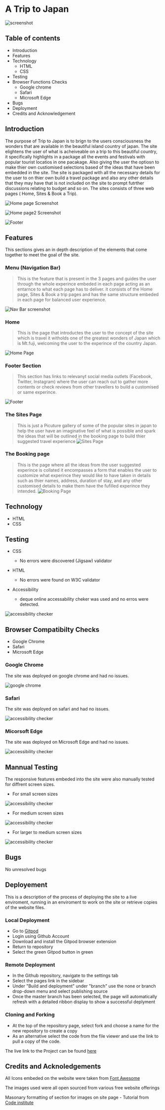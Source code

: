 A Trip to Japan
================
![screenshot](/assets/images/screenshot.png "Title")

Table of contents
------------------
* Introduction
* Features
* Technology
    * HTML
    * CSS
*  Testing
*  Browser Functions Checks
    * Google chrome
    * Safari
    * Microsoft Edge
*  Bugs
*  Deployment
*  Credits and Acknowledgement

Introduction
------------
The purpose of Trip to Japan is to brign to the users consciousness the wonders that are available in the beautiful island country of japan. The site elightens the user of what is acheiveable on a trip to this beautiful country, it specifically highlights in a package all the events and festivals with popular tourist locatios in one pacakage. Also giving the user the optiosn to make thier own custiomised selections based of the ideas that have been embedded in the site. The site is packaged with all the necessary details for the user to on thier own build a travel package and also any other details that they may have that is not included on the site to prompt futrther discussions relating to budget and so on. The sites consists of three web pages ( Home, Sites & Book a Trip).

![Home page Screenshot](/assets/images/site-screenshots/Home%20page%201.png "Title")

![Home page2 Screenshot](/assets/images/site-screenshots/Home%20page%202.png "Title")

![Footer](/assets/images/site-screenshots/Home%20page%20footer.png "Title")

Features
---------
This sections gives an in depth description of the elements that come together to meet the goal of the site.

### Menu (Navigation Bar)
> This is the feature that is present in the 3 pages and guides the user through the whole experince embeded in each page acting as an entarnce to what each page has to deliver. it consists of the Home page, Sites & Book a trip pages and has the same structure embeded in each page for balanced user experience.

![Nav Bar screenshot](/assets/images/site-screenshots/Nav%20bar.png "Title")

### Home 
> This is the page that introductes the user to the concept of the site which is travel it witholds one of the greatest wonders of Japan which is Mt.fuji, welcoming the user to the experince of the country Japan.

![Home Page](/assets/images/site-screenshots/Home%20page%201.png "Title")

### Footer Section
> This section has links to relevanyt social media outlets (Facebook, Twitter, Instagram) where the user can reach out to gather more contents or check reviews from other travellers to build a customised or same experince.

![Footer](/assets/images/site-screenshots/Home%20page%20footer.png "Title")

### The Sites Page
> This is just a Picuture gallery of some of the popular sites in japan to help the user have an imaginative feel of what is possible and spark the ideas that will be outlined in the booking page to build thier suggested travel experience
![Sites Page](/assets/images/site-screenshots/Sites%20Page.png "Title")

### The Booking page
> This is the page where all the ideas from the user suggested experince is collated it encompasses a form that enables the user to customize what experince they would like to have taken in details such as thier names, address, duration of stay, and any other customised details to make them have the fufilled experince they intended.
![Booking Page](/assets/images/site-screenshots/Booking%20Page.png "Title")

Technology
-----------
* HTML
* CSS

Testing
--------
* CSS
    * No errors were discovered (Jigsaw) validator

* HTML
    * No errors were found on W3C validator

* Accessibility
    * deque online accessability cheker was used and no erros were detected.
    
![accessibility checker](/assets/images/site-screenshots/accessibility%20checks.png "Title")

Browser Compatibilty Checks
---------------------------
* Google Chrome
* Safari
* Microsoft Edge

### Google Chrome
The site was deployed on google chrome and had no issues.

![google chrome](/assets/images/Google%20chrome.png "Title")

### Safari
The site was deployed on safari and had no issues.

![accessibility checker](/assets/images/Safari.png "Title")

### Micorsoft Edge
The site was deployed on Microsoft Edge and had no issues.

![accessibility checker](/assets/images/Microsoft%20edge%20Test.jpg "Title")

Mannual Testing
---------------

The responsive features embeded into the site were also manually tested for diffrent screen sizes.

* For small screen sizes 

![accessibility checker](/assets/images/small%20screen.png "Title")

* For medium screen sizes 

![accessibility checker](/assets/images/Medium%20Screens.png "Title")

*  For larger to medium screen sizes 

![accessibility checker](/assets/images/Larger%20screens.png "Title")


Bugs
----
No unresolved bugs


Deployement
-----------
This is a description of the process of deploying the site to a live enviroment, running in an enviroment to work on the site or retrieve copies of the website files.

### Local Deployment

- Go to [Gitpod](https://www.gitpod.io/)
- Login using Github Account
- Download and install the Gitpod browser extension
- Return to repository
- Select the green Gitpod button in green 


### Remote Deployment
- In the Github repository, navigate to the settings tab
- Select the pages link in the sidebar
- Under "Build and deployment" under "branch" use the none or branch drop-down menu and select publishing source
- Once the master branch has been selected, the page will automatically refresh with a detailed ribbon display to show a successful deplyment


### Cloning and Forking
- At the top of the repository page, select fork and choose a name for the new repository to create a copy
- As an alternative select the code from the file viewer and use the link to pull a copy of the code.

The live link to the Project can be found [here]()


Credits and Acknoledgements
---------------------------
All Icons embeded on the website were taken from [Font Awesome](https://fontawesome.com/)

The images used were all open sourced from various free website offerings

Masonary formatting of section for images on site page - Tutorial from [Code institute](https://codeinstitute.net/)




